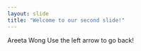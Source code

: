 ```yaml
---
layout: slide
title: "Welcome to our second slide!"
---
```

Areeta Wong
Use the left arrow to go back!
